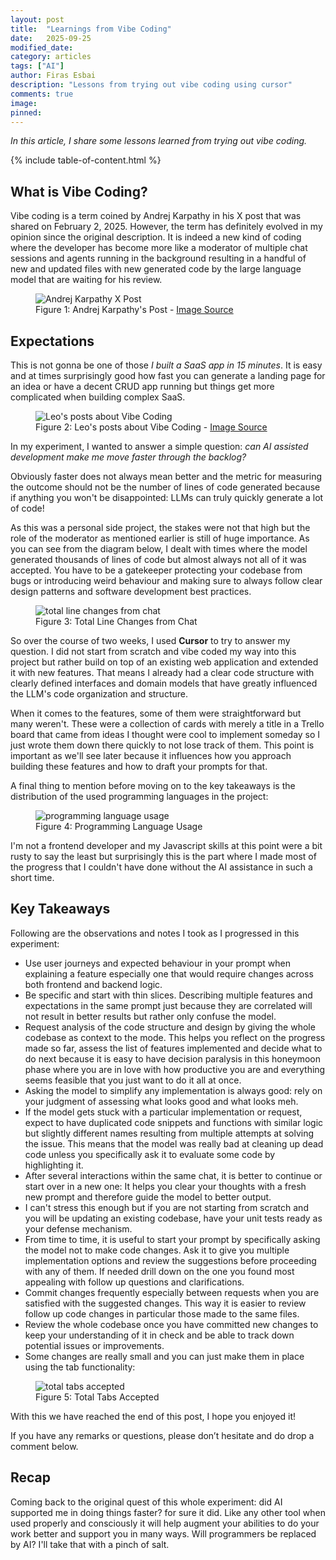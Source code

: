 ```yaml
---
layout: post
title:  "Learnings from Vibe Coding"
date:   2025-09-25
modified_date: 
category: articles
tags: ["AI"]
author: Firas Esbai
description: "Lessons from trying out vibe coding using cursor"
comments: true
image: 
pinned:
---
```


*In this article, I share some lessons learned from trying out vibe coding.*

{% include table-of-content.html %}

## What is Vibe Coding? ##

Vibe coding is a term coined by Andrej Karpathy in his X post that was shared on February 2, 2025. However, the term has definitely evolved in my opinion since the original description. It is indeed a new kind of coding where the developer has become more like a moderator of multiple chat sessions and agents running in the background resulting in a handful of new and updated files with new generated code by the large language model that are waiting for his review. 

<figure>
  <img src="/assets/images/articles/25_vibe_coding_andrej_karpathy_post.png" alt="Andrej Karpathy X Post">
  <figcaption>Figure 1: Andrej Karpathy's Post - <a href="https://x.com/karpathy/status/1886192184808149383?lang=en">Image Source</a></figcaption>
</figure>


## Expectations ##

This is not gonna be one of those *I built a SaaS app in 15 minutes*. It is easy and at times surprisingly good how fast you can generate a landing page for an idea or have a decent CRUD app running but things get more complicated when building complex SaaS. 

<figure>
  <img src="/assets/images/articles/25_vibe_coding_leo_post.png" alt="Leo's posts about Vibe Coding">
  <figcaption>Figure 2: Leo's posts about Vibe Coding - <a href="https://x.com/leojr94_?lang=en">Image Source</a></figcaption>
</figure>

In my experiment, I wanted to answer a simple question: *can AI assisted development make me move faster through the backlog?* 

Obviously faster does not always mean better and the metric for measuring the outcome should not be the number of lines of code generated because if anything you won't be disappointed: LLMs can truly quickly generate a lot of code! 

As this was a personal side project, the stakes were not that high but the role of the moderator as mentioned earlier is still of huge importance. As you can see from the diagram below, I dealt with times where the model generated thousands of lines of code but almost always not all of it was accepted. You have to be a gatekeeper protecting your codebase from bugs or introducing weird behaviour and making sure to always follow clear design patterns and software development best practices. 

<figure>
  <img src="/assets/images/articles/25_total_line_changes.png" alt="total line changes from chat">
  <figcaption>Figure 3: Total Line Changes from Chat</figcaption>
</figure>

So over the course of two weeks, I used **Cursor** to try to answer my question. I did not start from scratch and vibe coded my way into this project but rather build on top of an existing web application and extended it with new features. That means I already had a clear code structure with clearly defined interfaces and domain models that have greatly influenced the LLM's code organization and structure.

When it comes to the features, some of them were straightforward but many weren't. These were a collection of cards with merely a title in a Trello board that came from ideas I thought were cool to implement someday so I just wrote them down there quickly to not lose track of them. This point is important as we'll see later because it influences how you approach building these features and how to draft your prompts for that. 

A final thing to mention before moving on to the key takeaways is the distribution of the used programming languages in the project:

<figure>
  <img src="/assets/images/articles/25_programming_language_usage.png" alt="programming language usage">
  <figcaption>Figure 4: Programming Language Usage</figcaption>
</figure>

I'm not a frontend developer and my Javascript skills at this point were a bit rusty to say the least but surprisingly this is the part where I made most of the progress that I couldn't have done without the AI assistance in such a short time. 

## Key Takeaways ##

Following are the observations and notes I took as I progressed in this experiment: 

- Use user journeys and expected behaviour in your prompt when explaining a feature especially one that would require changes across both frontend and backend logic.  
- Be specific and start with thin slices. Describing multiple features and expectations in the same prompt just because they are correlated will not result in better results but rather only confuse the model.  
- Request analysis of the code structure and design by giving the whole codebase as context to the mode. This helps you reflect on the progress made so far, assess the list of features implemented and decide what to do next because it is easy to have decision paralysis in this honeymoon phase where you are in love with how productive you are and everything seems feasible that you just want to do it all at once.  
- Asking the model to simplify any implementation is always good: rely on your judgment of assessing what looks good and what looks meh.  
- If the model gets stuck with a particular implementation or request, expect to have duplicated code snippets and functions with similar logic but slightly different names resulting from multiple attempts at solving the issue. This means that the model was really bad at cleaning up dead code unless you specifically ask it to evaluate some code by highlighting it. 
- After several interactions within the same chat, it is better to continue or start over in a new one: It helps you clear your thoughts with a fresh new prompt and therefore guide the model to better output. 
- I can't stress this enough but if you are not starting from scratch and you will be updating an existing codebase, have your unit tests ready as your defense mechanism. 
- From time to time, it is useful to start your prompt by specifically asking the model not to make code changes. Ask it to give you multiple implementation options and review the suggestions before proceeding with any of them. If needed drill down on the one you found most appealing with follow up questions and clarifications.  
- Commit changes frequently especially between requests when you are satisfied with the suggested changes. This way it is easier to review follow up code changes in particular those made to the same files.  
- Review the whole codebase once you have committed new changes to keep your understanding of it in check and be able to track down potential issues or improvements. 
- Some changes are really small and you can just make them in place using the tab functionality:  

<figure>
  <img src="/assets/images/articles/25_total_tabs_accepted.png" alt="total tabs accepted">
  <figcaption>Figure 5: Total Tabs Accepted</figcaption>
</figure>

With this we have reached the end of this post, I hope you enjoyed it!

If you have any remarks or questions, please don’t hesitate and do drop a comment below.

## Recap ##

Coming back to the original quest of this whole experiment: did AI supported me in doing things faster? for sure it did. Like any other tool when used properly and consciously it will help augment your abilities to do your work better and support you in many ways. Will programmers be replaced by AI? I'll take that with a pinch of salt. 
